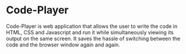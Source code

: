# Code-Player

Code-Player is web application that allows the user to write the code in HTML, CSS and Javascript and run it while simultaneously viewing its output on the same screen. It saves the hassle of switching between the code and the browser window again and again.

